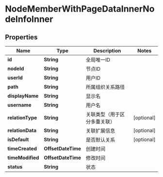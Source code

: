 

# NodeMemberWithPageDataInnerNodeInfoInner


## Properties

| Name | Type | Description | Notes |
|------------ | ------------- | ------------- | -------------|
|**id** | **String** | 全局唯一ID |  |
|**nodeId** | **String** | 节点ID |  |
|**userId** | **String** | 用户ID |  |
|**path** | **String** | 所属组织关系路径 |  |
|**displayName** | **String** | 显示名 |  |
|**username** | **String** | 用户名 |  |
|**relationType** | **String** | 关联类型（用于区分多重关联） |  [optional] |
|**relationData** | **String** | 关联扩展信息 |  [optional] |
|**isDefault** | **String** | 是否默认关系 |  [optional] |
|**timeCreated** | **OffsetDateTime** | 创建时间 |  |
|**timeModified** | **OffsetDateTime** | 修改时间 |  |
|**status** | **String** | 状态 |  |



